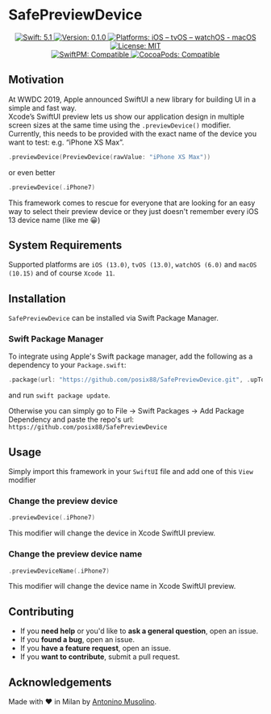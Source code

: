 # SafePreviewDevice

<p align="center">
    <a href="#">
        <img src="https://img.shields.io/badge/swift-5.1-orange.svg" alt="Swift: 5.1">
    </a>
    <a href="https://github.com/posix88/SafePreviewDevice/releases">
        <img src="https://img.shields.io/badge/version-0.1.0-blue.svg"
        alt="Version: 0.1.0">
    </a>
    <a href="#">
    <img src="https://img.shields.io/badge/Platforms-iOS%20|%20tvOS%20|%20watchOS|%20macOS-green.svg"
        alt="Platforms: iOS – tvOS – watchOS - macOS">
    </a>
    <a href="https://github.com/piknotech/SFSafeSymbols/blob/stable/LICENSE.md">
        <img src="https://img.shields.io/badge/license-MIT-lightgrey.svg" alt="License: MIT">
    </a>
    <br />
    <a href="https://github.com/apple/swift-package-manager">
        <img src="https://img.shields.io/badge/SwiftPM-compatible-brightgreen.svg" alt="SwiftPM: Compatible">
    </a>
    <a href="https://cocoapods.org/pods/SafePreviewDevice">
    <img src="https://img.shields.io/badge/CocoaPods-compatible-4BC51D.svg?style=flat" alt="CocoaPods: Compatible">
    </a>
</p>

## Motivation

At WWDC 2019, Apple announced SwiftUI a new library for building UI in a simple and fast way.  
Xcode’s SwiftUI preview lets us show our application design in multiple screen sizes at the same time using the `.previewDevice()` modifier. Currently, this needs to be provided with the exact name of the device you want to test:  e.g. “iPhone XS Max”.

```swift
.previewDevice(PreviewDevice(rawValue: "iPhone XS Max"))
```
or even better

```swift
.previewDevice(.iPhone7)
```

This framework comes to rescue for everyone that are looking for an easy way to select their preview device or they just doesn't remember every iOS 13 device name (like me 😀)

## System Requirements

Supported platforms are `iOS (13.0)`, `tvOS (13.0)`, `watchOS (6.0)` and `macOS (10.15)` and of course `Xcode 11`.

## Installation

`SafePreviewDevice` can be installed via Swift Package Manager.

### Swift Package Manager

To integrate using Apple's Swift package manager, add the following as a dependency to your `Package.swift`:

```swift
.package(url: "https://github.com/posix88/SafePreviewDevice.git", .upToNextMajor(from: "0.1.0"))
```

and  run `swift package update`.

Otherwise you can simply go to File -> Swift Packages -> Add Package Dependency and paste the repo's url: `https://github.com/posix88/SafePreviewDevice`

## Usage

Simply import this framework in your `SwiftUI` file and add one of this `View` modifier

### Change the preview device
```swift
.previewDevice(.iPhone7)
```
This modifier will change the device in Xcode SwiftUI preview.

### Change the preview device name
```swift
.previewDeviceName(.iPhone7)
```
This modifier will change the device name in Xcode SwiftUI preview.

## Contributing

- If you **need help** or you'd like to **ask a general question**, open an issue.
- If you **found a bug**, open an issue.
- If you **have a feature request**, open an issue.
- If you **want to contribute**, submit a pull request.


## Acknowledgements

Made with ❤️ in Milan by [Antonino Musolino](https://twitter.com/NinoMusolino).
